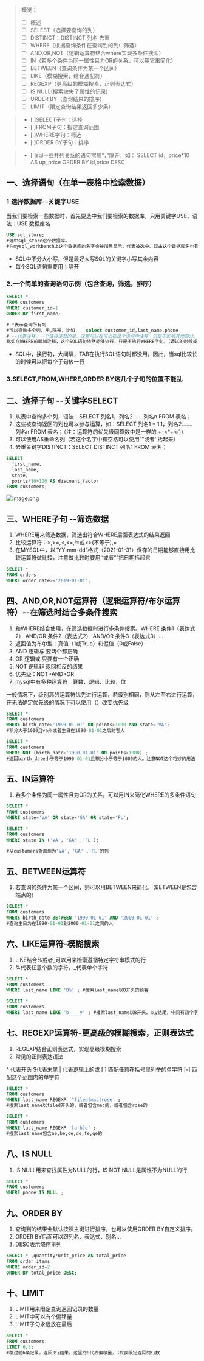 > 概览：
> - [ ] 概述
> - [ ] SELEST（选择要查询的列）
> - [ ] DISTINCT：DISTINCT 列名  去重
> - [ ] WHERE（根据查询条件在查询到的列中筛选）
> - [ ] AND,OR,NOT（逻辑运算符结合where实现多条件搜索）
> - [ ] IN（若多个条件为同一属性且为OR的关系，可以用它来简化）
> - [ ] BETWEEN（查询条件为某一个区间）
> - [ ] LIKE（模糊搜索，结合通配符）
> - [ ] REGEXP（更高级的模糊搜素，正则表达式）
> - [ ] IS NULL(搜索缺失了属性的记录)
> - [ ] ORDER BY（查询结果的排序）
> - [ ] LIMIT（限定查询结果返回多少条）


> - [ ]SELECT子句：选择
> - [ ]FROM子句：指定查询范围
> - [ ]WHERE字句：筛选
> - [ ]ORDER BY子句：排序

> - [ ]sql一些并列关系的语句常用“，”隔开，如：
SELECT id，price*10 AS up_price ORDER BY id,price DESC


## 一、选择语句（在单一表格中检索数据）
### 1.选择数据库--关键字USE
当我们要检索一些数据时，首先要选中我们要检索的数据库，只用关键字USE，语法：USE  数据库名
```sql
USE sql_store; 
#选中sql_store这个数据库。
#在mysql_workbench上这个数据库的名字会被加黑显示，代表被选中。双击这个数据库名也有同样的效果
```

- SQL中不分大小写，但是最好大写SQL的关键字小写其余内容
- 每个SQL语句需要用；隔开
### 2.一个简单的查询语句示例（包含查询，筛选，排序）
```sql
SELECT *
FROM customers
WHERE customer_id=1
ORDER BY first_name;

# *表示查询所有列
#可以查询多个列，用,隔开，比如	select customer_id,last_name,phone
# --代表注释，一个值得注意的是，这里可以在可以在这个语句内注释，但是不影响其他部分。
比如在WHERE前面加注释，这个SQL语句依然能够执行，只是不执行WHERE字句。（调试的时候或许可以使用）
```

- SQL中，换行符，大间隔，TAB在执行SQL语句时都没用。因此，当sql比较长的时候可以把每个子句放一行
### 3.SELECT,FROM,WHERE,ORDER BY这几个子句的位置不能乱
## 二、选择子句 --关键字SELECT

1. 从表中查询多个列，语法：SELECT  列名1，列名2.......列名n  FROM 表名；
2. 这些被查询返回的列也可以参与运算，如：SELECT  列名1 * 1.1，列名2.......列名n  FROM 表名；（注：运算符的优先级同算数中是一样的 +-<*÷<()）
3. 可以使用AS重命名列（若这个名字中有空格可以使用“”或者‘’括起来）
4. 去重关键字DISTINCT：SELECT  DISTINCT 列名1   FROM 表名；
```sql
SELECT
  first_name,
  last_name,
  state,
  points*10+100 AS discount_factor
FROM customers;
```
![image.png](https://cdn.nlark.com/yuque/0/2023/png/33626411/1685363636039-bc73ef53-81e8-45a6-a082-5bb59e33548c.png#averageHue=%23cdd3bb&clientId=u756ed768-9e33-4&from=paste&height=222&id=u996c7785&originHeight=333&originWidth=586&originalType=binary&ratio=1.5&rotation=0&showTitle=false&size=63107&status=done&style=none&taskId=u756362fa-18ad-407d-8a73-4e96cb8d5e5&title=&width=390.6666666666667)
## 三、WHERE子句 --筛选数据

1. WHERE用来筛选数据，筛选出符合WHERE后面表达式的结果返回
2. 比较运算符：>,>=,<,<=,!=或<>(不等于),=
3. 在MYSQL中，以“YY-mm-dd”格式（2021-01-31）保存的日期能够直接用比较运算符做比较，注意做比较时要用‘’或者“”把日期括起来
```sql
SELECT *
FROM orders
WHERE order_date>='2019-01-01';

```
## 四、AND,OR,NOT运算符（逻辑运算符/布尔运算符）--在筛选时结合多条件搜索

1. 和WHERE结合使用，在筛选数据时进行多条件搜索。WHERE 条件1（表达式2） AND/OR 条件2（表达式2）  AND/OR  条件3（表达式3）...
2. 返回值为布尔型：真值（1或True）和假值（0或False）
3. AND 逻辑与  要两个都正确
4. OR  逻辑或   只要有一个正确
5. NOT 逻辑非  返回相反的结果
6. 优先级：NOT>AND>OR
7. mysql中有多种运算符，算数、逻辑、比较，位

一般情况下，级别高的运算符优先进行运算，若级别相同，则从左至右进行运算，在无法确定优先级的情况下可以使用（）改变优先级
```sql
SELECT *
FROM customers
WHERE birth_date>'1990-01-01' OR points>1000 AND state='VA';
#积分大于1000且va州或者生日在1990-01-01之后的客人

SELECT *
FROM customers
WHERE NOT (birth_date>'1990-01-01' OR points>1000) ;
#返回birth_date小于等于1990-01-01且积分小于等于1000的人。注意NOT这个巧妙的用法
```
## 五、IN运算符

1. 若多个条件为同一属性且为OR的关系，可以用IN来简化WHERE的多条件语句
```sql
SELECT *
FROM customers
WHERE state='VA' OR state='GA' OR state='FL';

SELECT *
FROM customers
WHERE state IN ('VA', 'GA' ,'FL');

#从customers查询州为'VA', 'GA' ,'FL'的列
```
## 五、BETWEEN运算符

1. 若查询的条件为某一个区间，则可以用BETWEEN来简化。（BETWEEN是包含端点的）
```sql
SELECT *
FROM customers
WHERE birth_date BETWEEN '1990-01-01' AND '2000-01-01' ;
#查询生日为在1990-01-01到2000-01-01之间的人
```
## 六、LIKE运算符-模糊搜索

1. LIKE结合%或者_可以用来检索遵循特定字符串模式的行
2. %代表任意个数的字符，_代表单个字符
```sql
SELECT *
FROM customers
WHERE last_name LIKE 'B%' ; #搜索last_name以B开头的顾客

SELECT *
FROM customers
WHERE last_name LIKE 'b____y' ; #搜索last_name以B开头，以y结尾，中间有四个字符的的顾客
```
## 七、REGEXP运算符-更高级的模糊搜索，正则表达式

1. REGEXP结合正则表达式，实现高级模糊搜索
2. 常见的正则表达语法：

^ 代表开头
$代表末尾
| 代表逻辑上的或
[ ] 匹配任意在括号里列举的单字符
[-] 匹配这个范围内的单字符
```sql
SELECT *
FROM customers
WHERE last_name REGEXP '^filed|mac|rose' ;
#搜索last_name以filed开头的，或者包含mac的，或者包含rose的

SELECT *
FROM customers
WHERE last_name REGEXP '[a-h]e' ;
#搜索last_name包含ae,be,ce,de,fe,ge的
```
## 八、IS NULL

1. IS NULL用来查找属性为NULL的行，IS NOT NULL是属性不为NULL的行
```sql
SELECT *
FROM customers
WHERE phone IS NULL ;
```
## 九、ORDER BY

1. 查询到的结果会默认按照主键进行排序，也可以使用ORDER BY自定义排序。
2. ORDER BY后面可以跟列名、表达式、别名...
3. DESC表示降序排列
```sql
SELECT * ,quantity*unit_price AS total_price
FROM order_items
WHERE order_id=2
ORDER BY total_price DESC;
```
## 十、LIMIT

1. LIMIT用来限定查询返回记录的数量
2. LIMIT中可以有个偏移量
3. LIMIT子句永远放在最后
```sql
SELECT *
FROM customers
LIMIT 6,3;
#跳过前6条记录，返回3行结果。这里的6代表偏移量，3代表限定返回的行数
```

## 



